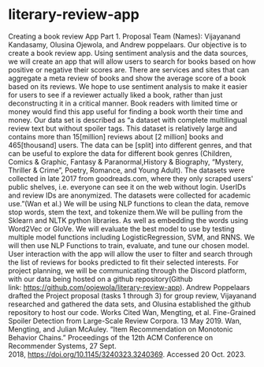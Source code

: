 # literary-review-app


Creating a book review App
Part 1. Proposal
Team (Names): Vijayanand Kandasamy, Olusina Ojewola, and Andrew poppelaars.
Our objective is to create a book review app. Using sentiment analysis and the data sources, we will create an app that will allow users to search for books based on how positive or negative their scores are.
There are services and sites that can aggregate a meta review of books and show the average score of a book based on its reviews. We hope to use sentiment analysis to make it easier for users to see if a reviewer actually liked a book, rather than just deconstructing it in a critical manner. Book readers with limited time or money would find this app useful for finding a book worth their time and money.
Our data set is described as “a dataset with complete multilingual review text but without spoiler tags. This dataset is relatively large and contains more than 15[million] reviews about [2 million] books and 465[thousand] users.
The data can be [split] into different genres, and that can be useful to explore the data for different book genres (Children, Comics & Graphic, Fantasy & Paranormal,History & Biography, “Mystery, Thriller & Crime”, Poetry, Romance, and Young Adult).
The datasets were collected in late 2017 from goodreads.com, where they only scraped users' public shelves, i.e. everyone can see it on the web without login. UserIDs and review IDs are anonymized. The datasets were collected for academic use.”(Wan et al.)
We will be using NLP functions to clean the data, remove stop words, stem the text, and tokenize them.We will be pulling from the Sklearn and NLTK python libraries. As well as embedding the words using Word2Vec or GloVe. We will evaluate the best model to use by testing multiple model functions including LogisticRegression, SVM, and RNNS. We will then use NLP Functions to train, evaluate, and tune our chosen model.
User interaction with the app will allow the user to filter and search through the list of reviews for books predicted to fit their selected interests. For project planning, we will be communicating through the Discord platform, with our data being hosted on a github repository(Github link: https://github.com/oojewola/literary-review-app). Andrew Poppelaars drafted the Project proposal (tasks 1 through 3) for group review, Vijayanand researched and gathered the data sets, and Olusina established the github repository to host our code.
Works Cited
Wan, Mengting, et al. Fine-Grained Spoiler Detection from Large-Scale Review Corpora. 13 May 2019.
Wan, Mengting, and Julian McAuley. “Item Recommendation on Monotonic Behavior Chains.” Proceedings of the 12th ACM Conference on Recommender Systems, 27 Sept. 2018, https://doi.org/10.1145/3240323.3240369. Accessed 20 Oct. 2023. ‌
